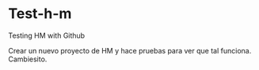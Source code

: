 # Test-h-m
Testing HM with Github

Crear un nuevo proyecto de HM y hace pruebas para ver que tal funciona.
Cambiesito.
